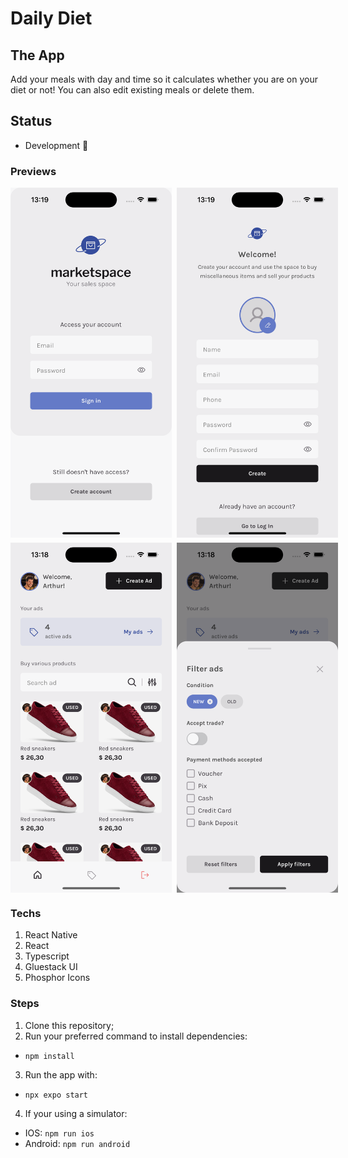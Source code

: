 # Daily Diet
## The App
Add your meals with day and time so it calculates whether you are on your diet or not! You can also edit existing meals or delete them.

## Status
- Development 🚧

### Previews
<div style="display: flex; gap: 0.5rem; flex-direction: column">
<div style="display: flex; gap: 0.5rem">
  <img height="560" alt="" title="" src="./assets/previews/Simulator Screenshot - iPhone 15 Pro - 2023-12-11 at 13.19.30.png">
  <img height="560" alt="" title="" src="./assets/previews/Simulator Screenshot - iPhone 15 Pro - 2023-12-11 at 13.19.37.png">
</div>
<div style="display: flex; gap: 0.5rem">
  <img height="560" alt="" title="" src="./assets/previews/Simulator Screenshot - iPhone 15 Pro - 2023-12-11 at 13.18.48.png">
  <img height="560" alt="" title="" src="./assets/previews/Simulator Screenshot - iPhone 15 Pro - 2023-12-11 at 13.18.54.png">
</div>
</div>

### Techs
1. React Native
2. React
3. Typescript
4. Gluestack UI
5. Phosphor Icons


### Steps
1. Clone this repository;
2. Run your preferred command to install dependencies:
- `npm install`
3. Run the app with:
- `npx expo start`
4. If your using a simulator:
- IOS: `npm run ios`
- Android: `npm run android`
